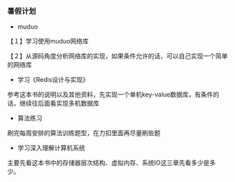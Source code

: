 ### 暑假计划

-  muduo

【１】学习使用muduo网络库

【２】从源码角度分析网络库的实现，如果条件允许的话，可以自己实现一个简单的网络库 
-  学习《Redis设计与实现》

参考这本书的说明以及其他资料，先实现一个单机key-value数据库，有条件的话，继续往后面看实现多机数据库
-  算法练习

刷完每周安排的算法训练题型，在力扣里面再尽量刷些题
-  学习深入理解计算机系统

主要先看这本书中的存储器层次结构、虚拟内存、系统IO这三章先看多少是多少。


